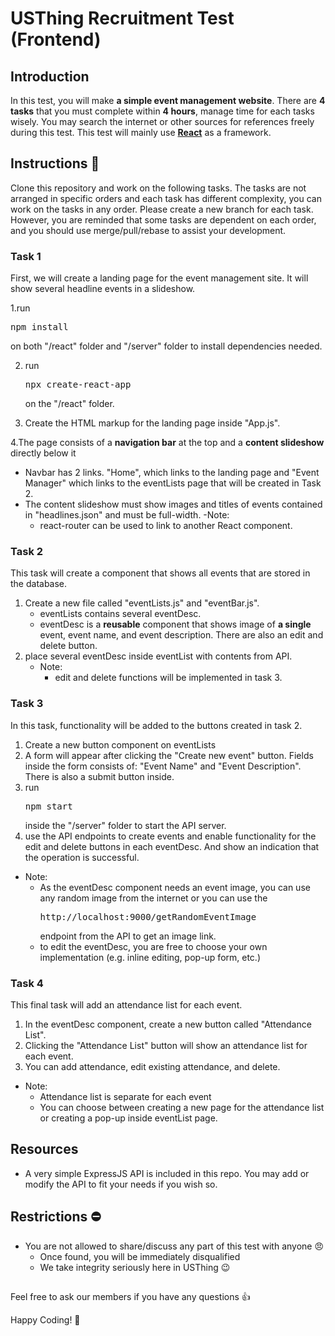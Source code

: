 # USThing Recruitment Test (Frontend)
## Introduction
In this test, you will make **a simple event management website**. There are **4 tasks** that you must complete within **4 hours**, manage time for each tasks wisely. You may search the internet or other sources for references freely during this test. This test will mainly use **[React](https://reactjs.org)** as a framework.


## Instructions :notebook: 

Clone this repository and work on the following tasks. The tasks are not arranged in specific orders and each task has different complexity, you can work on the tasks in any order.  Please create a new branch for each task. However, you are reminded that some tasks are dependent on each order, and you should use merge/pull/rebase to assist your development.

### Task 1
First, we will create a landing page for the event management site. It will show several headline events in a slideshow.

1.run <pre>npm install</pre> on both "/react" folder and "/server" folder to install dependencies needed.

2. run <pre>npx create-react-app</pre> on the "/react" folder.

3. Create the HTML markup for the landing page inside "App.js".

4.The page consists of a **navigation bar** at the top and a **content slideshow** directly below it
 - Navbar has 2 links. "Home", which links to the landing page and "Event Manager" which links to the eventLists page that will be created in Task 2. 
 -  The content slideshow must show images and titles of events contained in "headlines.json" and must be full-width.
 -Note:
    - react-router can be used to link to another React component.


### Task 2
This task will create a component that shows all events that are stored in the database. 

1. Create a new file called "eventLists.js" and "eventBar.js".
   - eventLists contains several eventDesc.
   - eventDesc is a **reusable** component that shows image of **a single**
     event, event name, and event description. There are also an edit and delete button.
2. place several eventDesc inside eventList with contents from API.
   - Note: 
     - edit and delete functions will be implemented in task 3.

### Task 3
In this task, functionality will be added to the buttons created in task 2.

1. Create a new button component on eventLists
2. A form will appear after clicking the "Create new event" button. Fields inside the form consists of: "Event Name" and "Event Description". There is also a submit button inside.
3. run <pre>npm start</pre> inside the "/server" folder to start the API server.
4. use the API endpoints to create events and enable functionality for the edit and delete buttons in each eventDesc. And show an indication that the operation is successful.

  - Note: 
    - As the eventDesc component needs an event image, you can use any random image from the internet or you can use the <pre>http://localhost:9000/getRandomEventImage</pre> endpoint from the API to get an image link.
    - to edit the eventDesc, you are free to choose your own implementation (e.g. inline editing, pop-up form, etc.)


### Task 4
This final task will add an attendance list for each event.

1. In the eventDesc component, create a new button called "Attendance List".
2. Clicking the "Attendance List" button will show an attendance list for each event.
3. You can add attendance, edit existing attendance, and delete.
-  Note: 
   - Attendance list is separate for each event
   - You can choose between creating a new page for the attendance list or creating a pop-up inside eventList page.


## Resources
- A very simple ExpressJS API is included in this repo. You may add or modify the API to fit your needs if you wish so.

## Restrictions :no_entry: 
- You are not allowed to share/discuss any part of this test with anyone :angry:
    - Once found, you will be immediately disqualified
    - We take integrity seriously here in USThing :wink:

## 

Feel free to ask our members if you have any questions :+1: 

Happy Coding! :confetti_ball: 

